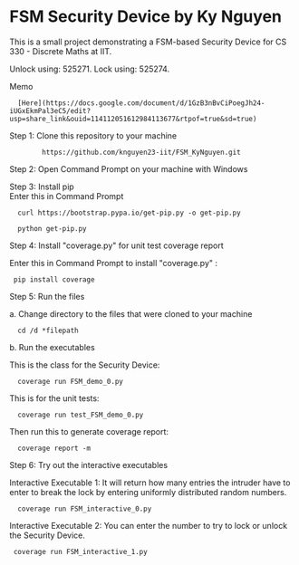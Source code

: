 # FSM Security Device by Ky Nguyen
This is a small project demonstrating a FSM-based Security Device for CS 330 - Discrete Maths at IIT. 

Unlock using: 525271. Lock using: 525274.

Memo

      [Here](https://docs.google.com/document/d/1GzB3nBvCiPoegJh24-iUGxEkmPal3eC5/edit?usp=share_link&ouid=114112051612984113677&rtpof=true&sd=true)



Step 1: Clone this repository to your machine
      
            https://github.com/knguyen23-iit/FSM_KyNguyen.git


Step 2: Open Command Prompt on your machine with Windows

Step 3: Install pip      
      Enter this in Command Prompt
      
      curl https://bootstrap.pypa.io/get-pip.py -o get-pip.py
      
      python get-pip.py


Step 4: Install "coverage.py" for unit test coverage report
      
Enter this in Command Prompt to install "coverage.py" :
            
     pip install coverage
      

Step 5: Run  the files

a. Change directory to the files that were cloned to your machine
      
      cd /d *filepath
      

b. Run the executables
   
   This is the class for the Security Device:
   
      coverage run FSM_demo_0.py
      
   This is for the unit tests:
      
      coverage run test_FSM_demo_0.py
   
   Then run this to generate coverage report:
       
      coverage report -m
      

Step 6: Try out the interactive executables

Interactive Executable 1: 
It will return how many entries the intruder have to enter to break the lock by entering uniformly distributed random numbers.
          
      coverage run FSM_interactive_0.py
            
    
Interactive Executable 2: 
You can enter the number to try to lock or unlock the Security Device. 

     coverage run FSM_interactive_1.py
                     

